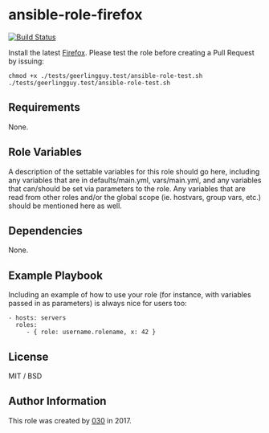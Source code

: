 ansible-role-firefox
====================

[![Build Status](https://travis-ci.org/030/ansible-role-firefox.svg?branch=master)](https://travis-ci.org/030/ansible-role-firefox)

Install the latest [Firefox](https://www.mozilla.org/en-US/firefox/). Please test the role before creating a Pull Request by issuing:

```
chmod +x ./tests/geerlingguy.test/ansible-role-test.sh
./tests/geerlingguy.test/ansible-role-test.sh
```

Requirements
------------

None.

Role Variables
--------------

A description of the settable variables for this role should go here, including any variables that are in defaults/main.yml, vars/main.yml, and any variables that can/should be set via parameters to the role. Any variables that are read from other roles and/or the global scope (ie. hostvars, group vars, etc.) should be mentioned here as well.

Dependencies
------------

None.

Example Playbook
----------------

Including an example of how to use your role (for instance, with variables passed in as parameters) is always nice for users too:

    - hosts: servers
      roles:
         - { role: username.rolename, x: 42 }

License
-------

MIT / BSD

Author Information
------------------

This role was created by [030](https://stackexchange.com/users/3302040/030) in 2017.
